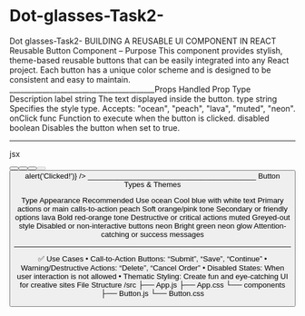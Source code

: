 # Dot-glasses-Task2-
Dot glasses-Task2-
BUILDING A REUSABLE UI COMPONENT  IN REACT  
Reusable Button Component – 
Purpose
This component provides stylish, theme-based reusable buttons that can be easily integrated into any React project. Each button has a unique color scheme and is designed to be consistent and easy to maintain.
________________________________________Props Handled
Prop	Type	Description
label	string	The text displayed inside the button.
type	string	Specifies the style type. Accepts: "ocean", "peach", "lava", "muted", "neon".
onClick	func	 Function to execute when the button is clicked.
disabled	boolean	Disables the button when set to true.
________________________________________
jsx

<Button type="ocean" label="Ocean Blue" />
<Button type="peach" label="Peach" />
<Button type="lava" label="Lava" />
<Button type="muted" label="Muted" disabled />
<Button type="neon" label="Neon Green" onClick={() => alert('Clicked!')} />
________________________________________
Button Types & Themes

Type	Appearance	Recommended Use
ocean	Cool blue with white text	Primary actions or main calls-to-action
peach	Soft orange/pink tone	Secondary or friendly options
lava	Bold red-orange tone	Destructive or critical actions
muted	Greyed-out style	Disabled or non-interactive buttons
neon	Bright green neon glow	Attention-catching or success messages
________________________________________
✅ Use Cases
•	Call-to-Action Buttons: “Submit”, “Save”, “Continue”
•	Warning/Destructive Actions: “Delete”, “Cancel Order”
•	Disabled States: When user interaction is not allowed
•	Thematic Styling: Create fun and eye-catching UI for creative sites
File Structure
/src
  ├── App.js
  ├── App.css
  └── components
      ├── Button.js
      └── Button.css
